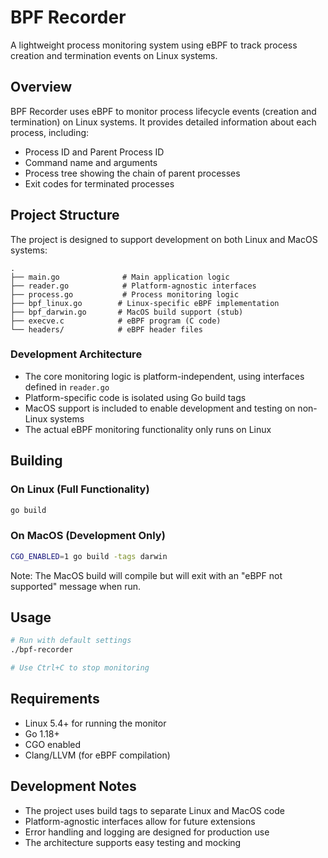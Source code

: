 # BPF Recorder

A lightweight process monitoring system using eBPF to track process creation and termination events on Linux systems.

## Overview

BPF Recorder uses eBPF to monitor process lifecycle events (creation and termination) on Linux systems. It provides detailed information about each process, including:
- Process ID and Parent Process ID
- Command name and arguments
- Process tree showing the chain of parent processes
- Exit codes for terminated processes

## Project Structure

The project is designed to support development on both Linux and MacOS systems:

```
.
├── main.go              # Main application logic
├── reader.go            # Platform-agnostic interfaces
├── process.go           # Process monitoring logic
├── bpf_linux.go        # Linux-specific eBPF implementation
├── bpf_darwin.go       # MacOS build support (stub)
├── execve.c            # eBPF program (C code)
└── headers/            # eBPF header files
```

### Development Architecture

- The core monitoring logic is platform-independent, using interfaces defined in `reader.go`
- Platform-specific code is isolated using Go build tags
- MacOS support is included to enable development and testing on non-Linux systems
- The actual eBPF monitoring functionality only runs on Linux

## Building

### On Linux (Full Functionality)
```bash
go build
```

### On MacOS (Development Only)
```bash
CGO_ENABLED=1 go build -tags darwin
```

Note: The MacOS build will compile but will exit with an "eBPF not supported" message when run.

## Usage

```bash
# Run with default settings
./bpf-recorder

# Use Ctrl+C to stop monitoring
```

## Requirements

- Linux 5.4+ for running the monitor
- Go 1.18+
- CGO enabled
- Clang/LLVM (for eBPF compilation)

## Development Notes

- The project uses build tags to separate Linux and MacOS code
- Platform-agnostic interfaces allow for future extensions
- Error handling and logging are designed for production use
- The architecture supports easy testing and mocking